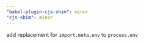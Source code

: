 ```yaml
---
"babel-plugin-cjs-shim": minor
"cjs-shim": minor
---
```


add replacement for `import.meta.env` to `process.env`
